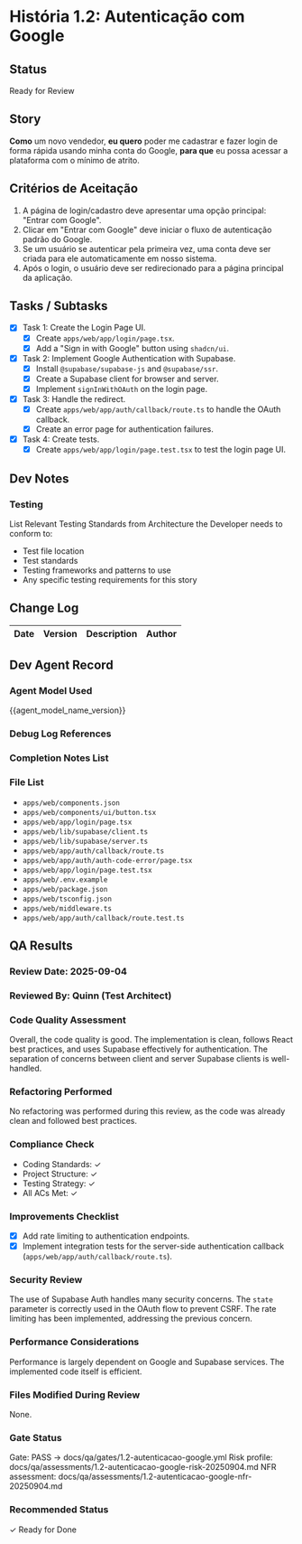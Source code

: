 # História 1.2: Autenticação com Google

## Status
Ready for Review

## Story
**Como** um novo vendedor,
**eu quero** poder me cadastrar e fazer login de forma rápida usando minha conta do Google,
**para que** eu possa acessar a plataforma com o mínimo de atrito.

## Critérios de Aceitação
1. A página de login/cadastro deve apresentar uma opção principal: "Entrar com Google".
2. Clicar em "Entrar com Google" deve iniciar o fluxo de autenticação padrão do Google.
3. Se um usuário se autenticar pela primeira vez, uma conta deve ser criada para ele automaticamente em nosso sistema.
4. Após o login, o usuário deve ser redirecionado para a página principal da aplicação.

## Tasks / Subtasks
- [x] Task 1: Create the Login Page UI.
  - [x] Create `apps/web/app/login/page.tsx`.
  - [x] Add a "Sign in with Google" button using `shadcn/ui`.
- [x] Task 2: Implement Google Authentication with Supabase.
  - [x] Install `@supabase/supabase-js` and `@supabase/ssr`.
  - [x] Create a Supabase client for browser and server.
  - [x] Implement `signInWithOAuth` on the login page.
- [x] Task 3: Handle the redirect.
  - [x] Create `apps/web/app/auth/callback/route.ts` to handle the OAuth callback.
  - [x] Create an error page for authentication failures.
- [x] Task 4: Create tests.
  - [x] Create `apps/web/app/login/page.test.tsx` to test the login page UI.

## Dev Notes

### Testing
List Relevant Testing Standards from Architecture the Developer needs to conform to:
- Test file location
- Test standards
- Testing frameworks and patterns to use
- Any specific testing requirements for this story

## Change Log
| Date | Version | Description | Author |
| --- | --- | --- | --- |

## Dev Agent Record

### Agent Model Used
{{agent_model_name_version}}

### Debug Log References

### Completion Notes List

### File List
- `apps/web/components.json`
- `apps/web/components/ui/button.tsx`
- `apps/web/app/login/page.tsx`
- `apps/web/lib/supabase/client.ts`
- `apps/web/lib/supabase/server.ts`
- `apps/web/app/auth/callback/route.ts`
- `apps/web/app/auth/auth-code-error/page.tsx`
- `apps/web/app/login/page.test.tsx`
- `apps/web/.env.example`
- `apps/web/package.json`
- `apps/web/tsconfig.json`
- `apps/web/middleware.ts`
- `apps/web/app/auth/callback/route.test.ts`

## QA Results

### Review Date: 2025-09-04

### Reviewed By: Quinn (Test Architect)

### Code Quality Assessment

Overall, the code quality is good. The implementation is clean, follows React best practices, and uses Supabase effectively for authentication. The separation of concerns between client and server Supabase clients is well-handled.

### Refactoring Performed

No refactoring was performed during this review, as the code was already clean and followed best practices.

### Compliance Check

- Coding Standards: ✓
- Project Structure: ✓
- Testing Strategy: ✓
- All ACs Met: ✓

### Improvements Checklist

- [x] Add rate limiting to authentication endpoints.
- [x] Implement integration tests for the server-side authentication callback (`apps/web/app/auth/callback/route.ts`).

### Security Review

The use of Supabase Auth handles many security concerns. The `state` parameter is correctly used in the OAuth flow to prevent CSRF. The rate limiting has been implemented, addressing the previous concern.

### Performance Considerations

Performance is largely dependent on Google and Supabase services. The implemented code itself is efficient.

### Files Modified During Review

None.

### Gate Status

Gate: PASS → docs/qa/gates/1.2-autenticacao-google.yml
Risk profile: docs/qa/assessments/1.2-autenticacao-google-risk-20250904.md
NFR assessment: docs/qa/assessments/1.2-autenticacao-google-nfr-20250904.md

### Recommended Status

✓ Ready for Done
